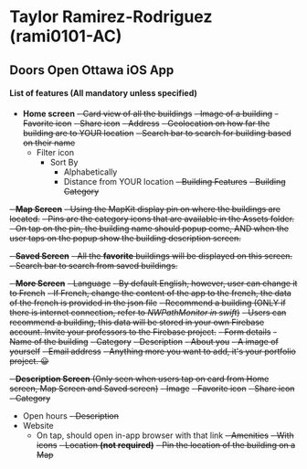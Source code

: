 # Taylor Ramirez-Rodriguez (rami0101-AC)
## Doors Open Ottawa iOS App

#### List of features (All mandatory unless specified)


- **Home screen**
  ~~- Card view of all the buildings~~
    ~~- Image of a building~~
    ~~- Favorite icon~~
    ~~- Share icon~~
    ~~- Address~~
    ~~- Geolocation on how far the building are to YOUR location~~
  ~~- Search bar to search for building based on their name~~
  - Filter icon
    - Sort By
      - Alphabetically
      - Distance from YOUR location
    ~~- Building Features~~
    ~~- Building Category~~

~~- **Map Screen**~~
  ~~- Using the MapKit display pin on where the buildings are located.~~
  ~~- Pins are the category icons that are available in the Assets folder.~~
  ~~- On tap on the pin, the building name should popup come, AND when the user taps on the popup show the building description screen.~~

~~- **Saved Screen**~~
  ~~- All the **favorite** buildings will be displayed on this screen.~~
  ~~- Search bar to search from saved buildings.~~

~~- **More Screen**~~
  ~~- Language~~
    ~~- By default English, however, user can change it to French~~
    ~~- If French, change the content of the app to the french, the data of the french is provided in the json file~~
  ~~- Recommend a building (ONLY if there is internet connection, refer to _NWPathMonitor in swift_)~~
    ~~- Users can recommend a building, this data will be stored in your own Firebase account. Invite your professors to the Firebase project.~~
    ~~- Form details~~
      ~~- Name of the building~~
      ~~- Category~~
      ~~- Description~~
  ~~- About you~~
    ~~- A image of yourself~~
    ~~- Email address~~
    ~~- Anything more you want to add, it's your portfolio project. 😀~~

~~- **Description Screen** (Only seen when users tap on card from Home screen, Map Screen and Saved screen)~~
  ~~- Image~~
  ~~- Favorite icon~~
  ~~- Share icon~~
  ~~- Category~~
  - Open hours
  ~~- Description~~
  - Website
    - On tap, should open in-app browser with that link
  ~~- Amenities~~
    ~~- With icons~~
  ~~- Location **(not required)**~~
    ~~- Pin the location of the building on a Map~~
